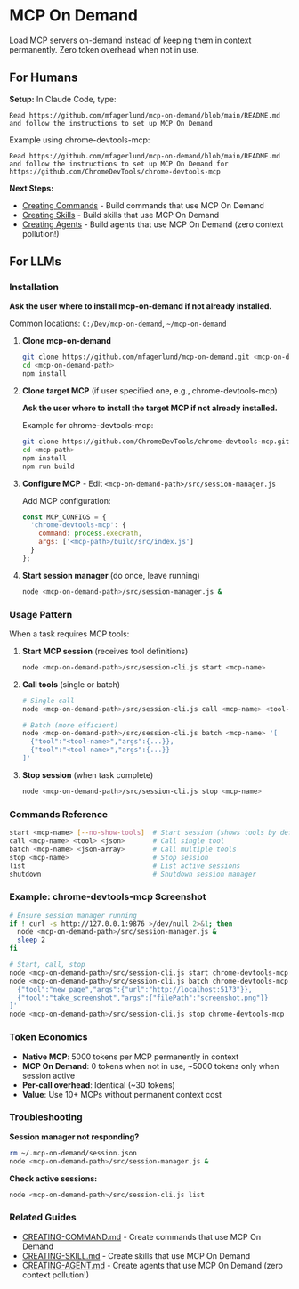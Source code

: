 # MCP On Demand

Load MCP servers on-demand instead of keeping them in context permanently. Zero token overhead when not in use.

## For Humans

**Setup:** In Claude Code, type:

```
Read https://github.com/mfagerlund/mcp-on-demand/blob/main/README.md and follow the instructions to set up MCP On Demand
```

Example using chrome-devtools-mcp:
```
Read https://github.com/mfagerlund/mcp-on-demand/blob/main/README.md and follow the instructions to set up MCP On Demand for https://github.com/ChromeDevTools/chrome-devtools-mcp
```

**Next Steps:**
- [Creating Commands](CREATING-COMMAND.md) - Build commands that use MCP On Demand
- [Creating Skills](CREATING-SKILL.md) - Build skills that use MCP On Demand
- [Creating Agents](CREATING-AGENT.md) - Build agents that use MCP On Demand (zero context pollution!)

## For LLMs

### Installation

**Ask the user where to install mcp-on-demand if not already installed.**

Common locations: `C:/Dev/mcp-on-demand`, `~/mcp-on-demand`

1. **Clone mcp-on-demand**
   ```bash
   git clone https://github.com/mfagerlund/mcp-on-demand.git <mcp-on-demand-path>
   cd <mcp-on-demand-path>
   npm install
   ```

2. **Clone target MCP** (if user specified one, e.g., chrome-devtools-mcp)
   
   **Ask the user where to install the target MCP if not already installed.**
   
   Example for chrome-devtools-mcp:
   ```bash
   git clone https://github.com/ChromeDevTools/chrome-devtools-mcp.git <mcp-path>
   cd <mcp-path>
   npm install
   npm run build
   ```

3. **Configure MCP** - Edit `<mcp-on-demand-path>/src/session-manager.js`
   
   Add MCP configuration:
   ```javascript
   const MCP_CONFIGS = {
     'chrome-devtools-mcp': {
       command: process.execPath,
       args: ['<mcp-path>/build/src/index.js']
     }
   };
   ```

4. **Start session manager** (do once, leave running)
   ```bash
   node <mcp-on-demand-path>/src/session-manager.js &
   ```

### Usage Pattern

When a task requires MCP tools:

1. **Start MCP session** (receives tool definitions)
   ```bash
   node <mcp-on-demand-path>/src/session-cli.js start <mcp-name>
   ```

2. **Call tools** (single or batch)
   ```bash
   # Single call
   node <mcp-on-demand-path>/src/session-cli.js call <mcp-name> <tool-name> '<json-args>'
   
   # Batch (more efficient)
   node <mcp-on-demand-path>/src/session-cli.js batch <mcp-name> '[
     {"tool":"<tool-name>","args":{...}},
     {"tool":"<tool-name>","args":{...}}
   ]'
   ```

3. **Stop session** (when task complete)
   ```bash
   node <mcp-on-demand-path>/src/session-cli.js stop <mcp-name>
   ```

### Commands Reference

```bash
start <mcp-name> [--no-show-tools]  # Start session (shows tools by default)
call <mcp-name> <tool> <json>       # Call single tool
batch <mcp-name> <json-array>       # Call multiple tools
stop <mcp-name>                     # Stop session
list                                # List active sessions
shutdown                            # Shutdown session manager
```

### Example: chrome-devtools-mcp Screenshot

```bash
# Ensure session manager running
if ! curl -s http://127.0.0.1:9876 >/dev/null 2>&1; then
  node <mcp-on-demand-path>/src/session-manager.js &
  sleep 2
fi

# Start, call, stop
node <mcp-on-demand-path>/src/session-cli.js start chrome-devtools-mcp
node <mcp-on-demand-path>/src/session-cli.js batch chrome-devtools-mcp '[
  {"tool":"new_page","args":{"url":"http://localhost:5173"}},
  {"tool":"take_screenshot","args":{"filePath":"screenshot.png"}}
]'
node <mcp-on-demand-path>/src/session-cli.js stop chrome-devtools-mcp
```

### Token Economics

- **Native MCP**: 5000 tokens per MCP permanently in context
- **MCP On Demand**: 0 tokens when not in use, ~5000 tokens only when session active
- **Per-call overhead**: Identical (~30 tokens)
- **Value**: Use 10+ MCPs without permanent context cost

### Troubleshooting

**Session manager not responding?**
```bash
rm ~/.mcp-on-demand/session.json
node <mcp-on-demand-path>/src/session-manager.js &
```

**Check active sessions:**
```bash
node <mcp-on-demand-path>/src/session-cli.js list
```

### Related Guides

- [CREATING-COMMAND.md](CREATING-COMMAND.md) - Create commands that use MCP On Demand
- [CREATING-SKILL.md](CREATING-SKILL.md) - Create skills that use MCP On Demand
- [CREATING-AGENT.md](CREATING-AGENT.md) - Create agents that use MCP On Demand (zero context pollution!)
